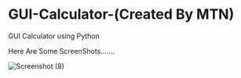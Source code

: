 # GUI-Calculator-(Created By MTN)
GUI Calculator using Python

Here Are Some ScreenShots.......

![Screenshot (8)](https://github.com/Tahil40/GUI-Calculator/assets/116889476/a1a94859-702d-44ae-8baa-2483c382a2c2)
